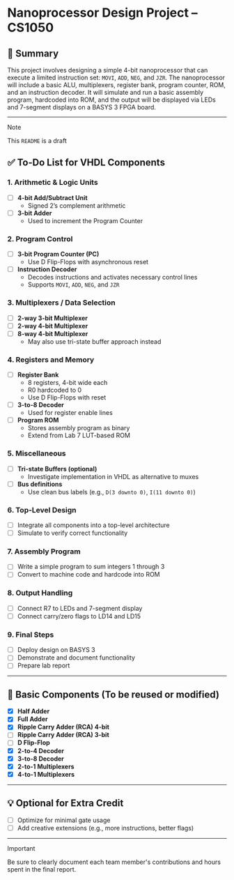 # Nanoprocessor Design Project – CS1050

## 📘 Summary

This project involves designing a simple 4-bit nanoprocessor that can execute a limited instruction set: `MOVI`, `ADD`, `NEG`, and `JZR`. The nanoprocessor will include a basic ALU, multiplexers, register bank, program counter, ROM, and an instruction decoder. It will simulate and run a basic assembly program, hardcoded into ROM, and the output will be displayed via LEDs and 7-segment displays on a BASYS 3 FPGA board.

---

> [!NOTE]
> This `README` is a draft

## ✅ To-Do List for VHDL Components

### 1. Arithmetic & Logic Units
- [ ] **4-bit Add/Subtract Unit**
  - Signed 2’s complement arithmetic
- [ ] **3-bit Adder**
  - Used to increment the Program Counter

### 2. Program Control
- [ ] **3-bit Program Counter (PC)**
  - Use D Flip-Flops with asynchronous reset
- [ ] **Instruction Decoder**
  - Decodes instructions and activates necessary control lines
  - Supports `MOVI`, `ADD`, `NEG`, and `JZR`

### 3. Multiplexers / Data Selection
- [ ] **2-way 3-bit Multiplexer**
- [ ] **2-way 4-bit Multiplexer**
- [ ] **8-way 4-bit Multiplexer**
  - May also use tri-state buffer approach instead

### 4. Registers and Memory
- [ ] **Register Bank**
  - 8 registers, 4-bit wide each
  - R0 hardcoded to 0
  - Use D Flip-Flops with reset
- [ ] **3-to-8 Decoder**
  - Used for register enable lines
- [ ] **Program ROM**
  - Stores assembly program as binary
  - Extend from Lab 7 LUT-based ROM

### 5. Miscellaneous
- [ ] **Tri-state Buffers (optional)**
  - Investigate implementation in VHDL as alternative to muxes
- [ ] **Bus definitions**
  - Use clean bus labels (e.g., `D(3 downto 0)`, `I(11 downto 0)`)

### 6. Top-Level Design
- [ ] Integrate all components into a top-level architecture
- [ ] Simulate to verify correct functionality

### 7. Assembly Program
- [ ] Write a simple program to sum integers 1 through 3
- [ ] Convert to machine code and hardcode into ROM

### 8. Output Handling
- [ ] Connect R7 to LEDs and 7-segment display
- [ ] Connect carry/zero flags to LD14 and LD15

### 9. Final Steps
- [ ] Deploy design on BASYS 3
- [ ] Demonstrate and document functionality
- [ ] Prepare lab report

---

## 🔧 Basic Components (To be reused or modified)

- [x] **Half Adder**
- [x] **Full Adder**
- [x] **Ripple Carry Adder (RCA) 4-bit**
- [ ] **Ripple Carry Adder (RCA) 3-bit**
- [ ] **D Flip-Flop**
- [x] **2-to-4 Decoder**
- [x] **3-to-8 Decoder**
- [x] **2-to-1 Multiplexers**
- [x] **4-to-1 Multiplexers**

---

## 💡 Optional for Extra Credit
- [ ] Optimize for minimal gate usage
- [ ] Add creative extensions (e.g., more instructions, better flags)

---

> [!IMPORTANT]
> Be sure to clearly document each team member's contributions and hours spent in the final report.